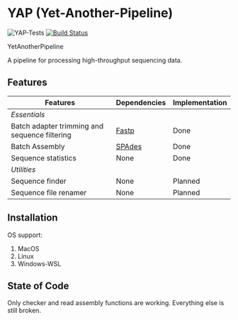 # YAP (Yet-Another-Pipeline)

![YAP-Tests](https://github.com/hhandika/yap/workflows/YAP-Tests/badge.svg)
[![Build Status](https://www.travis-ci.com/hhandika/yap.svg?branch=main)](https://www.travis-ci.com/hhandika/yap)

YetAnotherPipeline

A pipeline for processing high-throughput sequencing data.

## Features

| Features                                         | Dependencies                               | Implementation |
| ------------------------------------------------ | ------------------------------------------ | -------------- |
| _Essentials_                                     |
| Batch adapter trimming and sequence filtering | [Fastp](https://github.com/OpenGene/fastp) | Done           |
| Batch Assembly                                   | [SPAdes](https://github.com/ablab/spades)  | Done           |
| Sequence statistics                              | None                                       | Done           |
| _Utilities_                                      |
| Sequence finder                                  | None                                       | Planned        |
| Sequence file renamer                            | None                                       | Planned        |

## Installation

OS support:

1. MacOS
2. Linux
3. Windows-WSL

## State of Code

Only checker and read assembly functions are working. Everything else is still broken.
